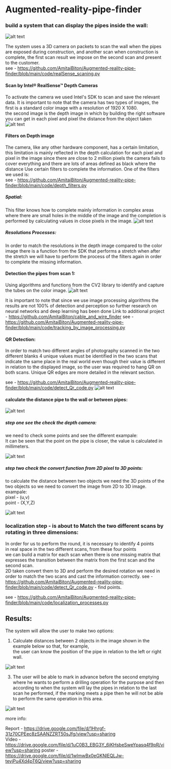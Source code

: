 # Augmented-reality-pipe-finder

### build a system that can display the pipes inside the wall:
![alt text](https://github.com/AmitaiBiton/Augmented-reality-pipe-finder/blob/master/Images/git1.png)  

The system uses a 3D camera on packets to scan the wall when the pipes are exposed 
during construction, and another scan when construction is complete,
the first scan result we impose on the second scan and present to the customer.  
see - https://github.com/AmitaiBiton/Augmented-reality-pipe-finder/blob/main/code/realSense_scaning.py



#### Scan by Intel® RealSense™ Depth Cameras
To activate the camera we used Intel's SDK to scan and save the relevant data.
It is important to note that the camera has two types of images,
the first is a standard color image with a resolution of 1920 X 1080.  
the second image is the depth image in which by building the right software you can get in each pixel and pixel the distance from the object taken
![alt text](https://github.com/AmitaiBiton/Augmented-reality-pipe-finder/blob/master/Images/depth.png)  

#### Filters on Depth image
The camera, like any other hardware component,
has a certain limitation, 
this limitation is mainly reflected in the depth calculation for each pixel and pixel in the image
since there are close to 2 million pixels the camera fails to cover everything and there are 
lots of areas defined as black where the distance Use certain filters to complete the information.
One of the filters we used is:   
see - https://github.com/AmitaiBiton/Augmented-reality-pipe-finder/blob/main/code/depth_filters.py
##### Spatial:
This filter knows how to complete mainly information in complex areas where there 
are small holes in the middle of the image and the completion is performed by calculating values in close pixels in the image.
![alt text](https://github.com/AmitaiBiton/Augmented-reality-pipe-finder/blob/master/Images/spatial.png)  


##### Resolutions Processes:
In order to match the resolutions in the depth image compared to the color image 
there is a function from the SDK that performs a stretch when after the stretch we will have to perform the process of the filters again in order to complete the missing information.


#### Detection the pipes from scan 1:
Using algorithms and functions from the CV2 library to identify and capture the tubes on the color image.
![alt text](https://github.com/AmitaiBiton/Augmented-reality-pipe-finder/blob/master/Images/detection.png)  

It is important to note that since we use image processing algorithms the results are not 100% of detection and perception 
so further research on neural networks and deep learning has been done Link to additional project - https://github.com/AmitaiBiton/cable_and_wire_finder
see - https://github.com/AmitaiBiton/Augmented-reality-pipe-finder/blob/main/code/tracking_by_image_processing.py

#### QR Detection:
In order to match two different angles of photography scanned in the two different
blanks 4 unique values must be identified in the two scans that indicate the same place in the real world
even though their value is different in relation to the displayed image,
so the user was required to hang QR on both scans. Unique QR edges are more detailed in the relevant section.  

see - https://github.com/AmitaiBiton/Augmented-reality-pipe-finder/blob/main/code/detect_Qr_code.py
![alt text](https://github.com/AmitaiBiton/Augmented-reality-pipe-finder/blob/master/Images/QR.png) 

#### calculate the distance pipe to the wall or between pipes:
![alt text](https://github.com/AmitaiBiton/Augmented-reality-pipe-finder/blob/master/Images/3D_distance.png) 

##### step one see the check the depth camera:
we need to check some points and see the different exampale:  
It can be seen that the point on the pipe is closer, the value is calculated in millimeters.  


![alt text](https://github.com/AmitaiBiton/Augmented-reality-pipe-finder/blob/master/Images/depth_point.png)   
      
      
##### step two check the convert function from 2D pixel to 3D points:
to calculate the distance between two objects we need the 3D points of the two objects so we need to convert the image from 2D to 3D image.  
exampale:  
pixel - (u,v)   
point - (X,Y,Z)  

![alt text](https://github.com/AmitaiBiton/Augmented-reality-pipe-finder/blob/master/Images/2D_to_3D.png)   

### localization step - is about to Match the two different scans by rotating in three dimensions:  
In order for us to perform the round, it is necessary to identify 4 points  
in real space in the two different scans, from these four points  
we can build a matrix for each scan when there is one missing matrix that expresses the transition between the matrix from the first scan and the second scan.  
2D taken convert them to 3D and perform the desired rotation we need in order to match the two scans and cast the information correctly.
see - https://github.com/AmitaiBiton/Augmented-reality-pipe-finder/blob/main/code/detect_Qr_code.py - find points.  

see - https://github.com/AmitaiBiton/Augmented-reality-pipe-finder/blob/main/code/localization_processes.py




## Results:
The system will allow the user to make two options:
1. Calculate distances between 2 objects in the image shown in the example below so that, for example,  
  the user can know the position of the pipe in relation to the left or right wall.
  
  ![alt text](https://github.com/AmitaiBiton/Augmented-reality-pipe-finder/blob/master/Images/output1.png)   

  
3. The user will be able to mark in advance before the second emptying where he wants to perform a drilling operation for the purpose and then according to when the system will lay the pipes in relation to the last scan he performed, if the marking meets a pipe then he will not be able to perform the same operation in this area.

![alt text](https://github.com/AmitaiBiton/Augmented-reality-pipe-finder/blob/master/Images/mark.png) 


more info:

Report  - https://drive.google.com/file/d/1Hhrgf-31z70CPEec8zSAANZZRT50sJfg/view?usp=sharing  
Video -  https://drive.google.com/file/d/1uC0B3_EBG3Y_6iKHsbeSweYpasq4f9pR/view?usp=sharing
poster - https://drive.google.com/file/d/1wlmwBx0eGKNlEQLJw-tevjPu4Xd4pT6Q/view?usp=sharing
